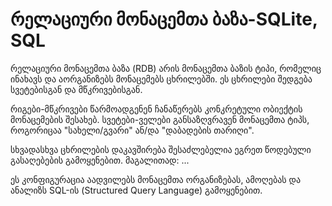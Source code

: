 # **რელაციური მონაცემთა ბაზა-SQLite, SQL**
რელაციური მონაცემთა ბაზა (RDB) არის მონაცემთა ბაზის ტიპი, რომელიც ინახავს და აორგანიზებს მონაცემებს ცხრილებში. ეს ცხრილები შედგება სვეტებისგან და მწკრივებისგან.

რიგები-მწკრივები წარმოადგენენ ჩანაწერებს კონკრეტული ობიექტის მონაცემების შესახებ.
სვეტები-ველები განსაზღვრავენ მონაცემთა ტიპს, როგორიცაა "სახელი/გვარი" ან/და "დაბადების თარიღი".


სხვადასხვა ცხრილების დაკავშირება შესაძლებელია ეგრეთ წოდებული გასაღებების გამოყენებით. მაგალითად:
...

ეს კონფიგურაცია აადვილებს მონაცემთა ორგანიზებას, ამოღებას და ანალიზს SQL-ის (Structured Query Language) გამოყენებით.

